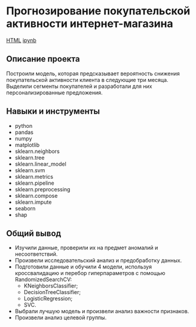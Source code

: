 # Прогнозирование покупательской активности интернет-магазина

[HTML](https://github.com/AntonSA888/Portfolio/blob/main/class_purchasing_activity/class_purchasing_activity.html) [ipynb](https://github.com/AntonSA888/Portfolio/blob/main/class_purchasing_activity/class_purchasing_activity.ipynb)

## Описание проекта

Построили модель, которая предсказывает вероятность снижения покупательской активности клиента в следующие три месяца. Выделили сегменты покупателей и разработали для них персонализированные предложения.

## Навыки и инструменты

- python
- pandas
- numpy
- matplotlib
- sklearn.neighbors
- sklearn.tree
- sklearn.linear_model
- sklearn.svm
- sklearn.metrics
- sklearn.pipeline
- sklearn.preprocessing
- sklearn.compose
- sklearn.impute
- seaborn
- shap


## Общий вывод

- Изучили данные, проверили их на предмет аномалий и несоответствий.
- Произвели исследовательский анализ и предобработку данных.
- Подготовили данные и обучили 4 модели, используя кроссвалидацию и перебор гиперпараметров с помощью RandomizedSearchCV:
  - KNeighborsClassifier;
  - DecisionTreeClassifier;
  - LogisticRegression;
  - SVC.
- Выбрали лучшую модель и произвели анализ важности признаков.
- Произвели анализ целевой группы.


